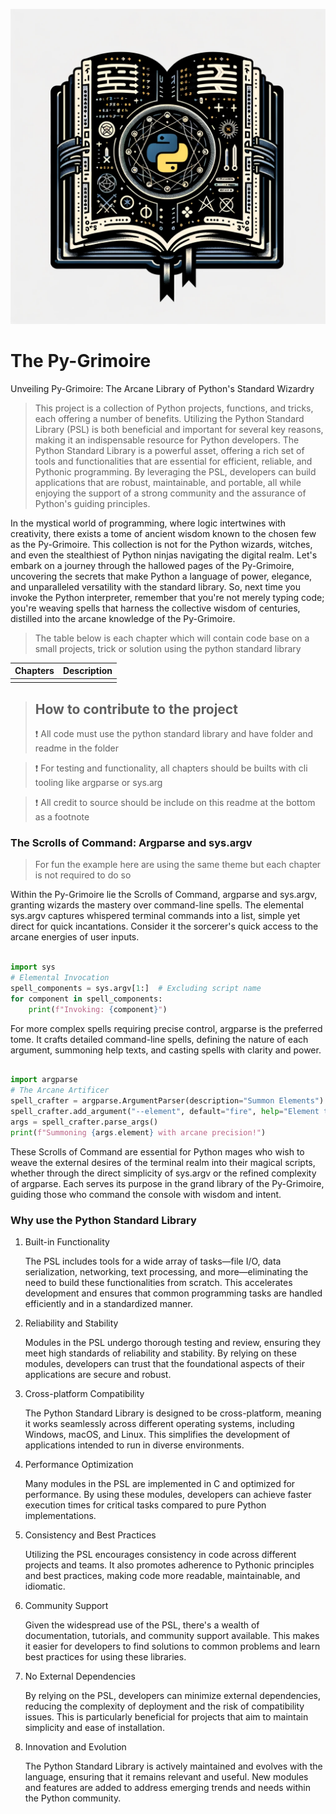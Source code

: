 ![Py-Grimoire](PythonGrimoire.png)

# The Py-Grimoire

Unveiling Py-Grimoire: The Arcane Library of Python's Standard Wizardry

> This project is a collection of Python projects, functions, and tricks, each offering a number of benefits. Utilizing the Python Standard Library (PSL) is both beneficial and important for several key reasons, making it an indispensable resource for Python developers. The Python Standard Library is a powerful asset, offering a rich set of tools and functionalities that are essential for efficient, reliable, and Pythonic programming. By leveraging the PSL, developers can build applications that are robust, maintainable, and portable, all while enjoying the support of a strong community and the assurance of Python's guiding principles.

In the mystical world of programming, where logic intertwines with creativity, there exists a tome of ancient wisdom known to the chosen few as the Py-Grimoire. This collection is not for the Python wizards, witches, and even the stealthiest of Python ninjas navigating the digital realm. Let's embark on a journey through the hallowed pages of the Py-Grimoire, uncovering the secrets that make Python a language of power, elegance, and unparalleled versatility with the standard library. So, next time you invoke the Python interpreter, remember that you're not merely typing code; you're weaving spells that harness the collective wisdom of centuries, distilled into the arcane knowledge of the Py-Grimoire.

> The table below is each chapter which will contain code base on a small projects, trick or solution using the python standard library


|Chapters |Description   |
|---------|--------------|
|         |              |



> ## How to contribute to the project
> :exclamation:  All code must use the python standard library and have folder and readme in the folder

> :exclamation:  For testing and functionality, all chapters should be builts with cli tooling like argparse or sys.arg

> :exclamation:  All credit to source should be include on this readme at the bottom as a footnote

### The Scrolls of Command: Argparse and sys.argv

> For fun the example here are using the same theme but each chapter is not required to do so

Within the Py-Grimoire lie the Scrolls of Command, argparse and sys.argv, granting wizards the mastery over command-line spells. The elemental sys.argv captures whispered terminal commands into a list, simple yet direct for quick incantations. Consider it the sorcerer's quick access to the arcane energies of user inputs.

```python

import sys
# Elemental Invocation
spell_components = sys.argv[1:]  # Excluding script name
for component in spell_components:
    print(f"Invoking: {component}")
```

For more complex spells requiring precise control, argparse is the preferred tome. It crafts detailed command-line spells, defining the nature of each argument, summoning help texts, and casting spells with clarity and power.

```python

import argparse
# The Arcane Artificer
spell_crafter = argparse.ArgumentParser(description="Summon Elements")
spell_crafter.add_argument("--element", default="fire", help="Element to summon.")
args = spell_crafter.parse_args()
print(f"Summoning {args.element} with arcane precision!")
```


These Scrolls of Command are essential for Python mages who wish to weave the external desires of the terminal realm into their magical scripts, whether through the direct simplicity of sys.argv or the refined complexity of argparse. Each serves its purpose in the grand library of the Py-Grimoire, guiding those who command the console with wisdom and intent.


### Why use the Python Standard Library

1. Built-in Functionality

    The PSL includes tools for a wide array of tasks—file I/O, data serialization, networking, text processing, and more—eliminating the need to build these functionalities from scratch. This accelerates development and ensures that common programming tasks are handled efficiently and in a standardized manner.

2. Reliability and Stability

    Modules in the PSL undergo thorough testing and review, ensuring they meet high standards of reliability and stability. By relying on these modules, developers can trust that the foundational aspects of their applications are secure and robust.

3. Cross-platform Compatibility

    The Python Standard Library is designed to be cross-platform, meaning it works seamlessly across different operating systems, including Windows, macOS, and Linux. This simplifies the development of applications intended to run in diverse environments.

4. Performance Optimization

    Many modules in the PSL are implemented in C and optimized for performance. By using these modules, developers can achieve faster execution times for critical tasks compared to pure Python implementations.

5. Consistency and Best Practices

    Utilizing the PSL encourages consistency in code across different projects and teams. It also promotes adherence to Pythonic principles and best practices, making code more readable, maintainable, and idiomatic.

6. Community Support

    Given the widespread use of the PSL, there's a wealth of documentation, tutorials, and community support available. This makes it easier for developers to find solutions to common problems and learn best practices for using these libraries.

7. No External Dependencies

    By relying on the PSL, developers can minimize external dependencies, reducing the complexity of deployment and the risk of compatibility issues. This is particularly beneficial for projects that aim to maintain simplicity and ease of installation.

8. Innovation and Evolution

    The Python Standard Library is actively maintained and evolves with the language, ensuring that it remains relevant and useful. New modules and features are added to address emerging trends and needs within the Python community.